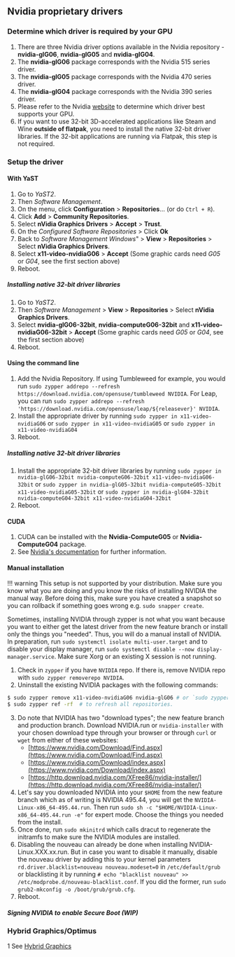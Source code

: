 ## Nvidia proprietary drivers

### Determine which driver is required by your GPU

1. There are three Nvidia driver options available in the Nvidia repository - __nvidia-glG06__, __nvidia-glG05__ and __nvidia-glG04__.
2. The __nvidia-glG06__ package corresponds with the Nvidia 515 series driver.
3. The __nvidia-glG05__ package corresponds with the Nvidia 470 series driver.
4. The __nvidia-glG04__ package corresponds with the Nvidia 390 series driver.
5. Please refer to the Nvidia [website](https://www.nvidia.com/en-us/drivers/unix/) to determine which driver best supports your GPU.
6. If you want to use 32-bit 3D-accelerated applications like Steam and Wine __outside of flatpak__, you need to install the native 32-bit driver libraries. If the 32-bit applications are running via Flatpak, this step is not required.

### Setup the driver

#### With YaST
1. Go to _YaST2_.
2. Then _Software Management_.
3. On the menu, click __Configuration__ &gt; __Repositories__... (or do `Ctrl + R`).
4. Click __Add__ &gt; __Community Repositories__.
5. Select __nVidia Graphics Drivers__ &gt; __Accept__ &gt; __Trust__.
6. On the _Configured Software Repositories_ &gt; Click __Ok__
7. Back to _Software Management Windows_" &gt; __View__ &gt; __Repositories__ &gt; Select __nVidia Graphics Drivers__.
8. Select __x11-video-nvidiaG06__ &gt; __Accept__ (Some graphic cards need _G05_ or _G04_, see the first section above)
9. Reboot.
##### Installing native 32-bit driver libraries
1. Go to _YaST2_.
2. Then _Software Management_ &gt; __View__ &gt; __Repositories__ &gt; Select __nVidia Graphics Drivers__.
3. Select  __nvidia-glG06-32bit__, __nvidia-computeG06-32bit__ and __x11-video-nvidiaG06-32bit__ &gt; __Accept__ (Some graphic cards need _G05_ or _G04_, see the first section above)
4. Reboot.

#### Using the command line
1. Add the Nvidia Repository. If using Tumbleweed for example, you would run `sudo zypper addrepo --refresh https://download.nvidia.com/opensuse/tumbleweed NVIDIA`. For Leap, you can run `sudo zypper addrepo --refresh 'https://download.nvidia.com/opensuse/leap/${releasever}' NVIDIA`.
2. Install the appropriate driver by running `sudo zypper in x11-video-nvidiaG06` or `sudo zypper in x11-video-nvidiaG05` or `sudo zypper in x11-video-nvidiaG04`
3. Reboot.
##### Installing native 32-bit driver libraries
1. Install the appropriate 32-bit driver libraries by running `sudo zypper in nvidia-glG06-32bit nvidia-computeG06-32bit x11-video-nvidiaG06-32bit` or `sudo zypper in nvidia-glG05-32bit nvidia-computeG05-32bit x11-video-nvidiaG05-32bit` or `sudo zypper in nvidia-glG04-32bit nvidia-computeG04-32bit x11-video-nvidiaG04-32bit`
2. Reboot.

#### CUDA
1. CUDA can be installed with the __Nvidia-ComputeG05__ or __Nvidia-ComputeG04__ package.
2. See [Nvidia's documentation](https://docs.nvidia.com/cuda/cuda-installation-guide-linux/index.html) for further information.

#### Manual installation

!!! warning 
    This setup is not supported by your distribution. Make sure you know what you are doing and you know the risks of installing NVIDIA the manual way. Before doing this, make sure you have created a snapshot so you can rollback if something goes wrong e.g. `sudo snapper create`.

Sometimes, installing NVIDIA through zypper is not what you want because you want to either get the latest driver from the new feature branch or install only the things you "needed". Thus, you will do a manual install of NVIDIA. In preparation, run `sudo systemctl isolate multi-user.target` and to disable your display manager, run `sudo systemctl disable --now display-manager.service`. Make sure Xorg or an existing X session is not running.

1. Check in `zypper` if you have `NVIDIA` repo. If there is, remove NVIDIA repo with `sudo zypper removerepo NVIDIA`.
2. Uninstall the existing NVIDIA packages with the following commands:
```sh	
$ sudo zypper remove x11-video-nvidiaG06 nvidia-glG06 # or `sudo zypper remove x11-video-nvidiaG05 nvidia-glG05` or`sudo zypper remove x11-video-nvidiaG04 nvidia-glG04` depending on the driver you are using.
$ sudo zypper ref -rf  # to refresh all repositories.
```
3. Do note that NVIDIA has two "download types"; the new feature branch and production branch. Download NVIDIA.run or `nvidia-installer` with your chosen download type through your browser or through `curl` or `wget` from either of these websites:
    - [https://www.nvidia.com/Download/Find.aspx](https://www.nvidia.com/Download/Find.aspx)
    - [https://www.nvidia.com/Download/index.aspx](https://www.nvidia.com/Download/index.aspx)
    - [https://http.download.nvidia.com/XFree86/nvidia-installer/](https://http.download.nvidia.com/XFree86/nvidia-installer/)
4. Let's say you downloaded NVIDIA into your `$HOME` from the new feature branch which as of writing is NVIDIA 495.44, you will get the `NVIDIA-Linux-x86_64-495.44.run`. Then run `sudo sh -c "$HOME/NVIDIA-Linux-x86_64-495.44.run -e"` for expert mode. Choose the things you needed from the install.
5. Once done, run `sudo mkinitrd` which calls dracut to regenerate the initramfs to make sure the NVIDIA modules are installed.
6. Disabling the nouveau can already be done when installing NVIDIA-Linux.XXX.xx.run. But in case you want to disable it manually, disable the nouveau driver by adding this to your kernel parameters `rd.driver.blacklist=nouveau nouveau.modeset=0` in `/etc/default/grub` or blacklisting it by running `# echo "blacklist nouveau" >> /etc/modprobe.d/nouveau-blacklist.conf`. If you did the former, run `sudo grub2-mkconfig -o /boot/grub/grub.cfg`.
7. Reboot.

##### Signing NVIDIA to enable Secure Boot (WIP)

### Hybrid Graphics/Optimus
1 See [Hybrid Graphics](hybrid_graphics.md)
